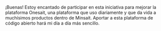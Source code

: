 ¡Buenas! Estoy encantado de participar en esta iniciativa para mejorar la plataforma Onesait, una plataforma que uso diariamente y que da vida a muchísimos productos dentro de Minsait. Aportar a esta plataforma de código abierto hará mi día a día más sencillo.
